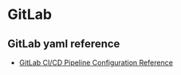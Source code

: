 # GitLab

## GitLab yaml reference

- [GitLab CI/CD Pipeline Configuration Reference](https://docs.gitlab.com/ee/ci/yaml/)